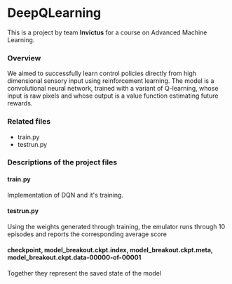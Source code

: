 # DeepQLearning
This is a project by team **Invictus** for a course on Advanced Machine Learning.
### **Overview**
We aimed to successfully learn control policies directly from high dimensional sensory input using reinforcement learning. The model is a convolutional neural network, trained with a variant of Q-learning, whose input is raw pixels and whose output is a value function estimating future rewards.
### **Related files**
* train.py
* testrun.py

### **Descriptions of the project files**
#### train.py
Implementation of DQN and it's training. 
#### testrun.py
Using the weights generated through training, the emulator runs through 10 episodes and reports the corresponding average score
#### checkpoint, model_breakout.ckpt.index, model_breakout.ckpt.meta, model_breakout.ckpt.data-00000-of-00001
Together they represent the saved state of the model
